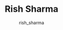 ---
# this is autogenerated: do not edit
title: Rish Sharma
author: rish_sharma
layout: author-bio
jobtitle: Master's Student in Data Science
bio: University of Rochester
type: alumn
excerpt: "Research Data Analyst, 2021-2023. Rish is interested in generative modeling and property prediction of molecules using machine learning approaches.
"
header:
  teaser: /assets/images/people/bio-rsharma.jpg
papers: 
    - title: Fuzz testing molecular representation using deep variational anomaly generation
      excerpt: Nogueira VHR, <u>Sharma R</u>, Guido RVC, Keiser MJ. __chemRxiv__. 2024 Jul 11.
      link: "https://doi.org/10.26434/chemrxiv-2024-ffcrs"

---